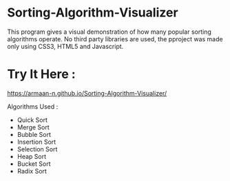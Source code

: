 # Sorting-Algorithm-Visualizer
This program gives a visual demonstration of how many popular sorting algorithms operate. No third party libraries are used, the pproject was made only using CSS3, HTML5 and Javascript.

# Try It Here :
https://armaan-n.github.io/Sorting-Algorithm-Visualizer/

Algorithms Used :
- Quick Sort
- Merge Sort
- Bubble Sort
- Insertion Sort
- Selection Sort
- Heap Sort
- Bucket Sort
- Radix Sort
